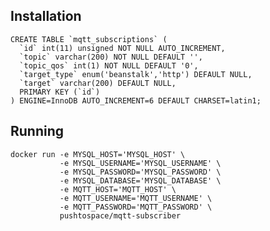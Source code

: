 ## Installation

    CREATE TABLE `mqtt_subscriptions` (
      `id` int(11) unsigned NOT NULL AUTO_INCREMENT,
      `topic` varchar(200) NOT NULL DEFAULT '',
      `topic_qos` int(1) NOT NULL DEFAULT '0',
      `target_type` enum('beanstalk','http') DEFAULT NULL,
      `target` varchar(200) DEFAULT NULL,
      PRIMARY KEY (`id`)
    ) ENGINE=InnoDB AUTO_INCREMENT=6 DEFAULT CHARSET=latin1;


## Running

    docker run -e MYSQL_HOST='MYSQL_HOST' \
               -e MYSQL_USERNAME='MYSQL_USERNAME' \
               -e MYSQL_PASSWORD='MYSQL_PASSWORD' \
               -e MYSQL_DATABASE='MYSQL_DATABASE' \
               -e MQTT_HOST='MQTT_HOST' \
               -e MQTT_USERNAME='MQTT_USERNAME' \
               -e MQTT_PASSWORD='MQTT_PASSWORD' \
               pushtospace/mqtt-subscriber

